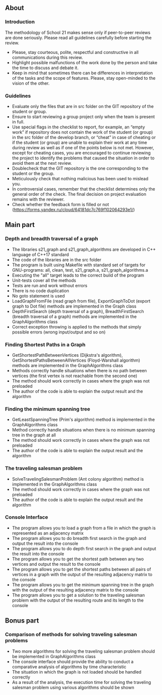 ## About
### Introduction
The methodology of School 21 makes sense only if peer-to-peer reviews are done seriously. Please read all guidelines carefully before starting the review.
- Please, stay courteous, polite, respectful and constructive in all communications during this review.
- Highlight possible malfunctions of the work done by the person and take the time to discuss and debate it.
- Keep in mind that sometimes there can be differences in interpretation of the tasks and the scope of features. Please, stay open-minded to the vision of the other.

### Guidelines
- Evaluate only the files that are in src folder on the GIT repository of the student or group.
- Ensure to start reviewing a group project only when the team is present in full.
- Use special flags in the checklist to report, for example, an “empty work” if repository does not contain the work of the student (or group) in the src folder of the develop branch, or “cheat” in case of cheating or if the student (or group) are unable to explain their work at any time during review as well as if one of the points below is not met. However, except for cheating cases, you are encouraged to continue reviewing the project to identify the problems that caused the situation in order to avoid them at the next review.
- Doublecheck that the GIT repository is the one corresponding to the student or the group.
- Meticulously check that nothing malicious has been used to mislead you.
- In controversial cases, remember that the checklist determines only the general order of the check. The final decision on project evaluation remains with the reviewer.
- Check whether the feedback form is filled or not (https://forms.yandex.ru/cloud/64181dc7c769f102064293e1/)

## Main part
### Depth and breadth traversal of a graph
- The libraries s21_graph and s21_graph_algorithms are developed in C++ language of C++17 standard
- The code of the libraries are in the src folder
- The program is built using Makefile with standard set of targets for GNU-programs: all, clean, test, s21_graph.a, s21_graph_algorithms.a
- Executing the "all" target leads to the correct build of the program
- Unit-tests cover all the methods
- Tests are run and work without errors
- There is no code duplication
- No goto statement is used
- LoadGraphFromFile (read graph from file), ExportGraphToDot (export graph to Dot file) methods are implemented in the Graph class
- DepthFirstSearch (depth traversal of a graph), BreadthFirstSearch (breadth traversal of a graph) methods are implemented in the GraphAlgorithms class
- Correct exception throwing is applied to the methods that simply possible errors (wrong input/output and so on)

### Finding Shortest Paths in a Graph
- GetShortestPathBetweenVertices (Dijkstra's algorithm), GetShortestPathsBetweenAllVertices (Floyd-Warshall algorithm) methods are implemented in the GraphAlgorithms class
- Methods correctly handle situations when there is no path between vertices (the first vertex is not reachable from the second one)
- The method should work correctly in cases where the graph was not preloaded
- The author of the code is able to explain the output result and the algorithm

###  Finding the minimum spanning tree
- GetLeastSpanningTree (Prim's algorithm) method is implemented in the GraphAlgorithms class
- Method correctly handle situations when there is no minimum spanning tree in the graph at all
- The method should work correctly in cases where the graph was not preloaded
- The author of the code is able to explain the output result and the algorithm

### The traveling salesman problem
- SolveTravelingSalesmanProblem (Ant colony algorithm) method is implemented in the GraphAlgorithms class
- The method should work correctly in cases where the graph was not preloaded
- The author of the code is able to explain the output result and the algorithm

### Console Interface
- The program allows you to load a graph from a file in which the graph is represented as an adjacency matrix
- The program allows you to do breadth first search in the graph and output the result into the console
- The program allows you to do depth first search in the graph and output the result into the console
- The program allows you to get the shortest path between any two vertices and output the result to the console
- The program allows you to get the shortest paths between all pairs of vertices in a graph with the output of the resulting adjacency matrix to the console
- The program allows you to get the minimum spanning tree in the graph with the output of the resulting adjacency matrix to the console
- The program allows you to get a solution to the traveling salesman problem with the output of the resulting route and its length to the console

## Bonus part
### Comparison of methods for solving traveling salesman problems
- Two more algorithms for solving the traveling salesman problem should be implemented in GraphAlgorithms class
- The console interface should provide the ability to conduct a comparative analysis of algorithms by time characteristic
- The situation in which the graph is not loaded should be handled correctly
- As a result of the analysis, the execution time for solving the traveling salesman problem using various algorithms should be shown
